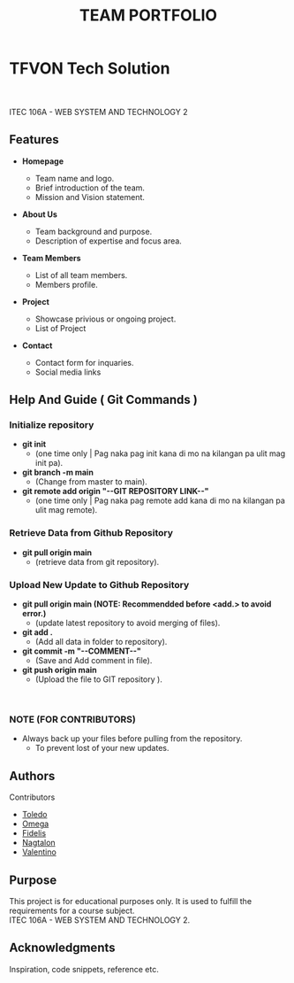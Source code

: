 <p align="center">
<!--   <img src="YOUR_LOGO_IMAGE_URL" alt="Logo" width="200"/> -->
</p>

# <p align="center"> TEAM PORTFOLIO </p> <br> TFVON Tech Solution <br> <br>

ITEC 106A - WEB SYSTEM AND TECHNOLOGY 2

## Features

* **Homepage**
    * Team name and logo.
    * Brief introduction of the team.
    * Mission and Vision statement.

* **About Us**
    * Team background and purpose.
    * Description of expertise and focus area.

* **Team Members**
    * List of all team members.
    * Members profile.

* **Project**
    * Showcase privious or ongoing project.
    * List of Project

* **Contact**
    * Contact form for inquaries.
    * Social media links

## Help And Guide ( Git Commands )

### Initialize repository

* **git init**
    * (one time only | Pag naka pag init kana di mo na kilangan pa ulit mag init pa).
* **git branch -m main**
    * (Change from master to main).
* **git remote add origin "--GIT REPOSITORY LINK--"**
    * (one time only | Pag naka pag remote add kana di mo na kilangan pa ulit mag remote).
 
### Retrieve Data from Github Repository

* **git pull origin main**
    * (retrieve data from git repository).
      
### Upload New Update to Github Repository
* **git pull origin main   (NOTE: Recommendded before <add.> to avoid error.)**
    * (update latest repository to avoid merging of files).
* **git add .**
    * (Add all data in folder to repository).
* **git commit -m "--COMMENT--"**
    * (Save and Add comment in file).
* **git push origin main**
    * (Upload the file to GIT repository ).
<br/>

### NOTE (FOR CONTRIBUTORS)
* Always back up your files before pulling from the repository.
    * To prevent lost of your new updates.

## Authors

Contributors
* [Toledo](https://github.com/MarcAndrei00)
* [Omega](https://github.com/Reymart18)
* [Fidelis](https://github.com/Yrria)
* [Nagtalon](https://github.com/hrvy821)
* [Valentino](https://github.com/Tihnn)


## Purpose

This project is for educational purposes only. It is used to fulfill the requirements for a course subject.
<br/>
ITEC 106A - WEB SYSTEM AND TECHNOLOGY 2.

## Acknowledgments

Inspiration, code snippets, reference etc.
  
